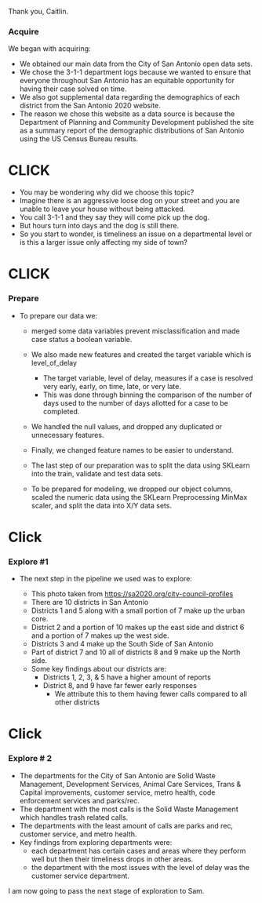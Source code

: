 Thank you, Caitlin.
### Acquire
We began with acquiring:

- We obtained our main data from the City of San Antonio open data sets.
- We chose the 3-1-1 department logs because we wanted to ensure that everyone throughout San Antonio has an equitable opportunity for having their case solved on time.
- We also got supplemental data regarding the demographics of each district from the San Antonio 2020 website.
- The reason we chose this website as a data source is because the Department of Planning and Community Development published the site as a summary report of the demographic distributions of San Antonio using the US Census Bureau results.


# CLICK 
- You may be wondering why did we choose this topic?
- Imagine there is an aggressive loose dog on your street and you are unable to leave your house without being attacked.
- You call 3-1-1 and they say they will come pick up the dog.
- But hours turn into days and the dog is still there.
- So you start to wonder, is timeliness an issue on a departmental level or is this a larger issue only affecting my side of town?

# CLICK 
### Prepare
- To prepare our data we:
    
    - merged some data variables prevent misclassification and made case status a boolean variable. 
    - We also made new features and created the target variable which is level_of_delay
    	- The target variable, level of delay, measures if a case is resolved very early, early, on time, late, or very late. 
    	- This was done through binning the comparison of the number of days used to the number of days allotted for a case to be completed.
    
    - We handled the null values, and dropped any duplicated or unnecessary features.
    - Finally, we changed feature names to be easier to understand.
  

    - The last step of our preparation was to split the data using SKLearn into the train, validate and test data sets. 
    - To be prepared for modeling, we dropped our object columns, scaled the numeric data using the SKLearn Preprocessing MinMax scaler, and split the data into X/Y data sets. 
    
 # Click
 ### Explore #1
- The next step in the pipeline we used was to explore:

    - This photo taken from https://sa2020.org/city-council-profiles
    - There are 10 districts in San Antonio
    - Districts 1 and 5 along with a small portion of 7 make up the urban core.
    - District 2 and a portion of 10 makes up the east side and district 6 and a portion of 7 makes up the west side.
    - Districts 3 and 4 make up the South Side of San Antonio
    - Part of district 7 and 10 all of districts 8 and 9 make up the North side.
    - Some key findings about our districts are:
      - Districts 1, 2, 3, & 5 have a  higher amount of reports
      - District 8, and 9 have far fewer early responses
        - We attribute this to them having fewer calls compared to all other districts
# Click 
### Explore # 2
   - The departments for the City of San Antonio are Solid Waste Management, Development Services, Animal Care Services, 
Trans & Capital improvements, customer service, metro health, code enforcement services and parks/rec.
   - The department with the most calls is the Solid Waste Management which handles trash related calls.
   - The departments with the least amount of calls are parks and rec, customer service, and metro health.
   - Key findings from exploring departments were:
        -  each department has certain cases and areas where they perform well but then their timeliness drops in other areas.
        - the department with the most issues with the level of delay was the customer service department. 

I am now going to pass the next stage of exploration to Sam.

